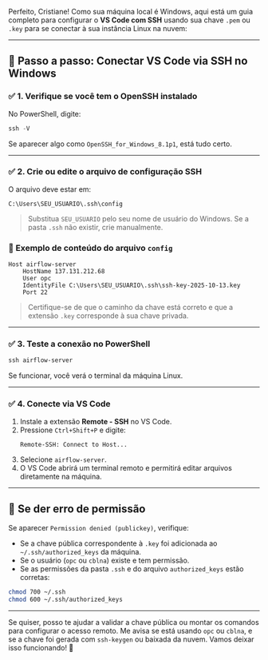 Perfeito, Cristiane! Como sua máquina local é Windows, aqui está um guia completo para configurar o **VS Code com SSH** usando sua chave `.pem` ou `.key` para se conectar à sua instância Linux na nuvem:

---

## 🧭 Passo a passo: Conectar VS Code via SSH no Windows

### ✅ 1. Verifique se você tem o OpenSSH instalado
No PowerShell, digite:

```powershell
ssh -V
```

Se aparecer algo como `OpenSSH_for_Windows_8.1p1`, está tudo certo.

---

### ✅ 2. Crie ou edite o arquivo de configuração SSH

O arquivo deve estar em:

```
C:\Users\SEU_USUARIO\.ssh\config
```

> Substitua `SEU_USUARIO` pelo seu nome de usuário do Windows. Se a pasta `.ssh` não existir, crie manualmente.

### 📝 Exemplo de conteúdo do arquivo `config`

```ssh
Host airflow-server
    HostName 137.131.212.68
    User opc
    IdentityFile C:\Users\SEU_USUARIO\.ssh\ssh-key-2025-10-13.key
    Port 22
```

> Certifique-se de que o caminho da chave está correto e que a extensão `.key` corresponde à sua chave privada.

---

### ✅ 3. Teste a conexão no PowerShell

```powershell
ssh airflow-server
```

Se funcionar, você verá o terminal da máquina Linux.

---

### ✅ 4. Conecte via VS Code

1. Instale a extensão **Remote - SSH** no VS Code.
2. Pressione `Ctrl+Shift+P` e digite:
   ```
   Remote-SSH: Connect to Host...
   ```
3. Selecione `airflow-server`.
4. O VS Code abrirá um terminal remoto e permitirá editar arquivos diretamente na máquina.

---

## 🧯 Se der erro de permissão

Se aparecer `Permission denied (publickey)`, verifique:

- Se a chave pública correspondente à `.key` foi adicionada ao `~/.ssh/authorized_keys` da máquina.
- Se o usuário (`opc` ou `cblna`) existe e tem permissão.
- Se as permissões da pasta `.ssh` e do arquivo `authorized_keys` estão corretas:

```bash
chmod 700 ~/.ssh
chmod 600 ~/.ssh/authorized_keys
```

---

Se quiser, posso te ajudar a validar a chave pública ou montar os comandos para configurar o acesso remoto. Me avisa se está usando `opc` ou `cblna`, e se a chave foi gerada com `ssh-keygen` ou baixada da nuvem. Vamos deixar isso funcionando! 💪
